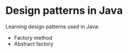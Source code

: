 # Design patterns in Java

Learning design patterns used in Java:
* Factory method
* Abstract factory
